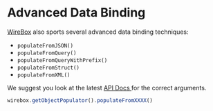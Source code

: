 # Advanced Data Binding

[WireBox](http://wirebox.ortusbooks.com/content/wirebox_object_populator/index.html) also sports several advanced data binding techniques:

* `populateFromJSON()`
* `populateFromQuery()`
* `populateFromQueryWithPrefix()`
* `populateFromStruct()`
* `populateFromXML()`


We suggest you look at the latest [API Docs ](http://apidocs.ortussolutions.com/coldbox/current) for the correct arguments.

```js
wirebox.getObjectPopulator().populateFromXXXX()
```


